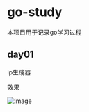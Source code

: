 # go-study

本项目用于记录go学习过程

## day01

ip生成器

效果

![image](https://user-images.githubusercontent.com/46781023/185015014-8221d354-90b4-401c-8785-05e31d90b29e.png)
